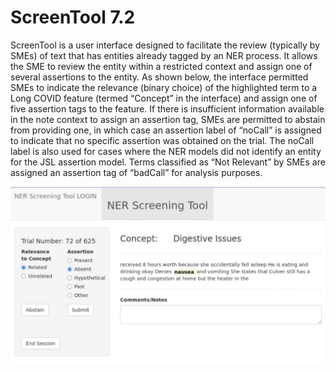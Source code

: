 # ScreenTool 7.2

ScreenTool is a user interface designed to facilitate the review
(typically by SMEs) of text that has entities already tagged by an NER
process. It allows the SME to review the entity within a restricted
context and assign one of several assertions to the entity.  As shown
below, the interface permitted SMEs to indicate the relevance (binary
choice) of the highlighted term to a Long COVID feature (termed
“Concept” in the interface) and assign one of five assertion tags to
the feature. If there is insufficient information available in the
note context to assign an assertion tag, SMEs are permitted to abstain
from providing one, in which case an assertion label of “noCall” is
assigned to indicate that no specific assertion was obtained on the
trial. The noCall label is also used for cases where the NER models
did not identify an entity for the JSL assertion model. Terms
classified as “Not Relevant” by SMEs are assigned an assertion tag of
“badCall” for analysis purposes.

![ScreenTool user interface](./images/ui.png)

